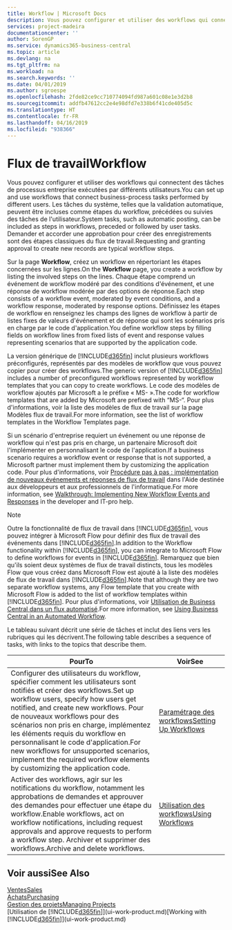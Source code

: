 ```yaml
---
title: Workflow | Microsoft Docs
description: Vous pouvez configurer et utiliser des workflows qui connectent des tâches de processus entreprise exécutées par différents utilisateurs. Les tâches du système, telles que la validation automatique, peuvent être incluses comme étapes du workflow, précédées ou suivies des tâches de l'utilisateur. Demander et accorder une approbation pour créer des enregistrements sont des étapes classiques du workflow.
services: project-madeira
documentationcenter: ''
author: SorenGP
ms.service: dynamics365-business-central
ms.topic: article
ms.devlang: na
ms.tgt_pltfrm: na
ms.workload: na
ms.search.keywords: ''
ms.date: 04/01/2019
ms.author: sgroespe
ms.openlocfilehash: 2fde82ce9cc710774094fd987a601c08e1e3d2b8
ms.sourcegitcommit: addfb47612cc2e4e98dfd7e338b6f41cde405d5c
ms.translationtype: HT
ms.contentlocale: fr-FR
ms.lasthandoff: 04/16/2019
ms.locfileid: "938366"
---
```

# <a name="workflow"></a><span data-ttu-id="423e1-105">Flux de travail</span><span class="sxs-lookup"><span data-stu-id="423e1-105">Workflow</span></span>
<span data-ttu-id="423e1-106">Vous pouvez configurer et utiliser des workflows qui connectent des tâches de processus entreprise exécutées par différents utilisateurs.</span><span class="sxs-lookup"><span data-stu-id="423e1-106">You can set up and use workflows that connect business-process tasks performed by different users.</span></span> <span data-ttu-id="423e1-107">Les tâches du système, telles que la validation automatique, peuvent être incluses comme étapes du workflow, précédées ou suivies des tâches de l'utilisateur.</span><span class="sxs-lookup"><span data-stu-id="423e1-107">System tasks, such as automatic posting, can be included as steps in workflows, preceded or followed by user tasks.</span></span> <span data-ttu-id="423e1-108">Demander et accorder une approbation pour créer des enregistrements sont des étapes classiques du flux de travail.</span><span class="sxs-lookup"><span data-stu-id="423e1-108">Requesting and granting approval to create new records are typical workflow steps.</span></span>  

 <span data-ttu-id="423e1-109">Sur la page **Workflow**, créez un workflow en répertoriant les étapes concernées sur les lignes.</span><span class="sxs-lookup"><span data-stu-id="423e1-109">On the **Workflow** page, you create a workflow by listing the involved steps on the lines.</span></span> <span data-ttu-id="423e1-110">Chaque étape comprend un événement de workflow modéré par des conditions d'événement, et une réponse de workflow modérée par des options de réponse.</span><span class="sxs-lookup"><span data-stu-id="423e1-110">Each step consists of a workflow event, moderated by event conditions, and a workflow response, moderated by response options.</span></span> <span data-ttu-id="423e1-111">Définissez les étapes de workflow en renseignez les champs des lignes de workflow à partir de listes fixes de valeurs d'événement et de réponse qui sont les scénarios pris en charge par le code d'application.</span><span class="sxs-lookup"><span data-stu-id="423e1-111">You define workflow steps by filling fields on workflow lines from fixed lists of event and response values representing scenarios that are supported by the application code.</span></span>  

 <span data-ttu-id="423e1-112">La version générique de [!INCLUDE[d365fin](includes/d365fin_md.md)] inclut plusieurs workflows préconfigurés, représentés par des modèles de workflow que vous pouvez copier pour créer des workflows.</span><span class="sxs-lookup"><span data-stu-id="423e1-112">The generic version of [!INCLUDE[d365fin](includes/d365fin_md.md)] includes a number of preconfigured workflows represented by workflow templates that you can copy to create workflows.</span></span> <span data-ttu-id="423e1-113">Le code des modèles de workflow ajoutés par Microsoft a le préfixe « MS- ».</span><span class="sxs-lookup"><span data-stu-id="423e1-113">The code for workflow templates that are added by Microsoft are prefixed with “MS-“.</span></span> <span data-ttu-id="423e1-114">Pour plus d'informations, voir la liste des modèles de flux de travail sur la page Modèles flux de travail.</span><span class="sxs-lookup"><span data-stu-id="423e1-114">For more information, see the list of workflow templates in the Workflow Templates page.</span></span>  

 <span data-ttu-id="423e1-115">Si un scénario d'entreprise requiert un événement ou une réponse de workflow qui n'est pas pris en charge, un partenaire Microsoft doit l'implémenter en personnalisant le code de l'application.</span><span class="sxs-lookup"><span data-stu-id="423e1-115">If a business scenario requires a workflow event or response that is not supported, a Microsoft partner must implement them by customizing the application code.</span></span> <span data-ttu-id="423e1-116">Pour plus d'informations, voir [Procédure pas à pas : implémentation de nouveaux événements et réponses de flux de travail](/dynamics-nav/Walkthrough--Implementing-New-Workflow-Events-and-Responses) dans l'Aide destinée aux développeurs et aux professionnels de l'informatique.</span><span class="sxs-lookup"><span data-stu-id="423e1-116">For more information, see [Walkthrough: Implementing New Workflow Events and Responses](/dynamics-nav/Walkthrough--Implementing-New-Workflow-Events-and-Responses) in the developer and IT-pro help.</span></span>

 > [!NOTE]
 > <span data-ttu-id="423e1-117">Outre la fonctionnalité de flux de travail dans [!INCLUDE[d365fin](includes/d365fin_md.md)], vous pouvez intégrer à Microsoft Flow pour définir des flux de travail des événements dans [!INCLUDE[d365fin](includes/d365fin_md.md)].</span><span class="sxs-lookup"><span data-stu-id="423e1-117">In addition to the Workflow functionality within [!INCLUDE[d365fin](includes/d365fin_md.md)], you can integrate to Microsoft Flow to define workflows for events in [!INCLUDE[d365fin](includes/d365fin_md.md)].</span></span> <span data-ttu-id="423e1-118">Remarquez que bien qu'ils soient deux systèmes de flux de travail distincts, tous les modèles Flow que vous créez dans Microsoft Flow est ajouté à la liste des modèles de flux de travail dans [!INCLUDE[d365fin](includes/d365fin_md.md)].</span><span class="sxs-lookup"><span data-stu-id="423e1-118">Note that although they are two separate workflow systems, any Flow template that you create with Microsoft Flow is added to the list of workflow templates within [!INCLUDE[d365fin](includes/d365fin_md.md)].</span></span> <span data-ttu-id="423e1-119">Pour plus d'informations, voir [Utilisation de Business Central dans un flux automatisé](across-how-use-financials-data-source-flow.md).</span><span class="sxs-lookup"><span data-stu-id="423e1-119">For more information, see [Using Business Central in an Automated Workflow](across-how-use-financials-data-source-flow.md).</span></span>  

 <span data-ttu-id="423e1-120">Le tableau suivant décrit une série de tâches et inclut des liens vers les rubriques qui les décrivent.</span><span class="sxs-lookup"><span data-stu-id="423e1-120">The following table describes a sequence of tasks, with links to the topics that describe them.</span></span>  

|<span data-ttu-id="423e1-121">**Pour**</span><span class="sxs-lookup"><span data-stu-id="423e1-121">**To**</span></span>|<span data-ttu-id="423e1-122">**Voir**</span><span class="sxs-lookup"><span data-stu-id="423e1-122">**See**</span></span>|  
|------------|-------------|  
|<span data-ttu-id="423e1-123">Configurer des utilisateurs du workflow, spécifier comment les utilisateurs sont notifiés et créer des workflows.</span><span class="sxs-lookup"><span data-stu-id="423e1-123">Set up workflow users, specify how users get notified, and create new workflows.</span></span> <span data-ttu-id="423e1-124">Pour de nouveaux workflows pour des scénarios non pris en charge, implémentez les éléments requis du workflow en personnalisant le code d'application.</span><span class="sxs-lookup"><span data-stu-id="423e1-124">For new workflows for unsupported scenarios, implement the required workflow elements by customizing the application code.</span></span>|[<span data-ttu-id="423e1-125">Paramétrage des workflows</span><span class="sxs-lookup"><span data-stu-id="423e1-125">Setting Up Workflows</span></span>](across-set-up-workflows.md)|  
|<span data-ttu-id="423e1-126">Activer des workflows, agir sur les notifications du workflow, notamment les approbations de demandes et approuver des demandes pour effectuer une étape du workflow.</span><span class="sxs-lookup"><span data-stu-id="423e1-126">Enable workflows, act on workflow notifications, including request approvals and approve requests to perform a workflow step.</span></span> <span data-ttu-id="423e1-127">Archiver et supprimer des workflows.</span><span class="sxs-lookup"><span data-stu-id="423e1-127">Archive and delete workflows.</span></span>|[<span data-ttu-id="423e1-128">Utilisation des workflows</span><span class="sxs-lookup"><span data-stu-id="423e1-128">Using Workflows</span></span>](across-use-workflows.md)|  

## <a name="see-also"></a><span data-ttu-id="423e1-129">Voir aussi</span><span class="sxs-lookup"><span data-stu-id="423e1-129">See Also</span></span>  
[<span data-ttu-id="423e1-130">Ventes</span><span class="sxs-lookup"><span data-stu-id="423e1-130">Sales</span></span>](sales-manage-sales.md)  
[<span data-ttu-id="423e1-131">Achats</span><span class="sxs-lookup"><span data-stu-id="423e1-131">Purchasing</span></span>](purchasing-manage-purchasing.md)  
[<span data-ttu-id="423e1-132">Gestion des projets</span><span class="sxs-lookup"><span data-stu-id="423e1-132">Managing Projects</span></span>](projects-manage-projects.md)  
<span data-ttu-id="423e1-133">[Utilisation de [!INCLUDE[d365fin](includes/d365fin_md.md)]](ui-work-product.md)</span><span class="sxs-lookup"><span data-stu-id="423e1-133">[Working with [!INCLUDE[d365fin](includes/d365fin_md.md)]](ui-work-product.md)</span></span>
